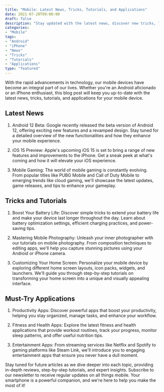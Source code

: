 ```yaml
--- 
title: "Mobile: Latest News, Tricks, Tutorials, and Applications" 
date: 2021-07-20T09:00:00 
draft: false 
description: "Stay updated with the latest news, discover new tricks, learn helpful tutorials, and explore exciting applications for your Android or iPhone." 
categories: 
- "Mobile" 
tags: 
- "Android" 
- "iPhone" 
- "News" 
- "Tricks" 
- "Tutorials" 
- "Applications" 
type: "featured"
---
```


With the rapid advancements in technology, our mobile devices have become an integral part of our lives. Whether you're an Android aficionado or an iPhone enthusiast, this blog post will keep you up-to-date with the latest news, tricks, tutorials, and applications for your mobile device.

## Latest News

1. Android 12 Beta: Google recently released the beta version of Android 12, offering exciting new features and a revamped design. Stay tuned for a detailed overview of the new functionalities and how they enhance your mobile experience.

2. iOS 15 Preview: Apple's upcoming iOS 15 is set to bring a range of new features and improvements to the iPhone. Get a sneak peek at what's coming and how it will elevate your iOS experience.

3. Mobile Gaming: The world of mobile gaming is constantly evolving. From popular titles like PUBG Mobile and Call of Duty Mobile to emerging trends like cloud gaming, we'll showcase the latest updates, game releases, and tips to enhance your gameplay.

## Tricks and Tutorials

1. Boost Your Battery Life: Discover simple tricks to extend your battery life and make your device last longer throughout the day. Learn about battery optimization settings, efficient charging practices, and power-saving tips.

2. Mastering Mobile Photography: Unleash your inner photographer with our tutorials on mobile photography. From composition techniques to editing apps, we'll help you capture stunning pictures using your Android or iPhone camera.

3. Customizing Your Home Screen: Personalize your mobile device by exploring different home screen layouts, icon packs, widgets, and launchers. We'll guide you through step-by-step tutorials on transforming your home screen into a unique and visually appealing interface.

## Must-Try Applications

1. Productivity Apps: Discover powerful apps that boost your productivity, helping you stay organized, manage tasks, and enhance your workflow.

2. Fitness and Health Apps: Explore the latest fitness and health applications that provide workout routines, track your progress, monitor sleep patterns, and offer useful nutrition tips.

3. Entertainment Apps: From streaming services like Netflix and Spotify to gaming platforms like Steam Link, we'll introduce you to engaging entertainment apps that ensure you never have a dull moment.

Stay tuned for future articles as we dive deeper into each topic, providing in-depth reviews, step-by-step tutorials, and expert insights. Subscribe to our newsletter to receive regular updates on all things mobile. Your smartphone is a powerful companion, and we're here to help you make the most of it!
